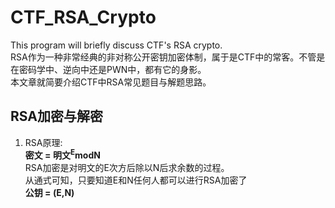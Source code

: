 # CTF_RSA_Crypto
This program will briefly discuss CTF's RSA crypto. <br>
RSA作为一种非常经典的非对称公开密钥加密体制，属于是CTF中的常客。不管是在密码学中、逆向中还是PWN中，都有它的身影。<br>
本文章就简要介绍CTF中RSA常见题目与解题思路。<br>

## RSA加密与解密
1. RSA原理:<br>
**密文 = 明文<sup>E</sup>modN**<br>
RSA加密是对明文的E次方后除以N后求余数的过程。<br>
从通式可知，只要知道E和N任何人都可以进行RSA加密了<br>
**公钥 = (E,N)** <br>
